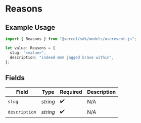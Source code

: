 # Reasons

## Example Usage

```typescript
import { Reasons } from "@vercel/sdk/models/userevent.js";

let value: Reasons = {
  slug: "<value>",
  description: "indeed mmm jagged brave within",
};
```

## Fields

| Field              | Type               | Required           | Description        |
| ------------------ | ------------------ | ------------------ | ------------------ |
| `slug`             | *string*           | :heavy_check_mark: | N/A                |
| `description`      | *string*           | :heavy_check_mark: | N/A                |